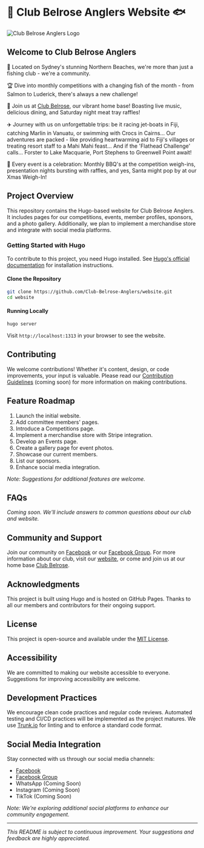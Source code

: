 # 🎣 Club Belrose Anglers Website 🐟

![Club Belrose Anglers Logo](https://avatars.githubusercontent.com/u/57084692)

## Welcome to Club Belrose Anglers

🌊 Located on Sydney's stunning Northern Beaches, we're more than just a fishing club - we're a
community.

🏆 Dive into monthly competitions with a changing fish of the month - from Salmon to Luderick,
there's always a new challenge!

🍻 Join us at [Club Belrose](www.clubbelrose.com.au), our vibrant home base! Boasting live music,
delicious dining, and Saturday night meat tray raffles!

✈️ Journey with us on unforgettable trips: be it racing jet-boats in Fiji, catching Marlin in
Vanuatu, or swimming with Crocs in Cairns... Our adventures are packed - like providing heartwarming
aid to Fiji's villages or treating resort staff to a Mahi Mahi feast... And if the 'Flathead
Challenge' calls... Forster to Lake Macquarie, Port Stephens to Greenwell Point await!

🎉 Every event is a celebration: Monthly BBQ's at the competition weigh-ins, presentation nights
bursting with raffles, and yes, Santa might pop by at our Xmas Weigh-In!

## Project Overview

This repository contains the Hugo-based website for Club Belrose Anglers. It includes pages for our
competitions, events, member profiles, sponsors, and a photo gallery. Additionally, we plan to
implement a merchandise store and integrate with social media platforms.

### Getting Started with Hugo

To contribute to this project, you need Hugo installed. See
[Hugo's official documentation](https://gohugo.io/documentation/) for installation instructions.

#### Clone the Repository

```bash
git clone https://github.com/Club-Belrose-Anglers/website.git
cd website
```

#### Running Locally

```bash
hugo server
```

Visit `http://localhost:1313` in your browser to see the website.

## Contributing

We welcome contributions! Whether it's content, design, or code improvements, your input is
valuable. Please read our [Contribution Guidelines](CONTRIBUTING.md) (coming soon) for more
information on making contributions.

## Feature Roadmap

1. Launch the initial website.
2. Add committee members' pages.
3. Introduce a Competitions page.
4. Implement a merchandise store with Stripe integration.
5. Develop an Events page.
6. Create a gallery page for event photos.
7. Showcase our current members.
8. List our sponsors.
9. Enhance social media integration.

_Note: Suggestions for additional features are welcome._

## FAQs

_Coming soon. We'll include answers to common questions about our club and website._

## Community and Support

Join our community on [Facebook](https://www.facebook.com/club.belrose.anglers) or our
[Facebook Group](https://www.facebook.com/groups/club.belrose.anglers). For more information about
our club, visit our [website](www.clubbelroseanglers.com.au), or come and join us at our home base
[Club Belrose](www.clubbelrose.com.au).

## Acknowledgments

This project is built using Hugo and is hosted on GitHub Pages. Thanks to all our members and
contributors for their ongoing support.

## License

This project is open-source and available under the [MIT License](LICENSE.md).

## Accessibility

We are committed to making our website accessible to everyone. Suggestions for improving
accessibility are welcome.

## Development Practices

We encourage clean code practices and regular code reviews. Automated testing and CI/CD practices
will be implemented as the project matures. We use [Trunk.io](www.trunk.io) for linting and to
enforce a standard code format.

## Social Media Integration

Stay connected with us through our social media channels:

- [Facebook](https://www.facebook.com/club.belrose.anglers)
- [Facebook Group](https://www.facebook.com/groups/club.belrose.anglers)
- WhatsApp (Coming Soon)
- Instagram (Coming Soon)
- TikTok (Coming Soon)

_Note: We're exploring additional social platforms to enhance our community engagement._

---

_This README is subject to continuous improvement. Your suggestions and feedback are highly
appreciated._
